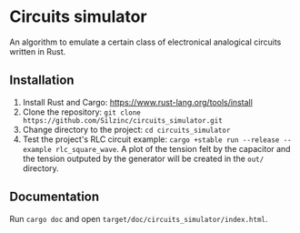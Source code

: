 # Circuits simulator

An algorithm to emulate a certain class of electronical analogical circuits written in Rust.

## Installation

1. Install Rust and Cargo: https://www.rust-lang.org/tools/install
2. Clone the repository: `git clone https://github.com/Silzinc/circuits_simulator.git`
3. Change directory to the project: `cd circuits_simulator`
4. Test the project's RLC circuit example: `cargo +stable run --release --example rlc_square_wave`. A plot of the tension felt by the capacitor and the tension outputed by the generator will be created in the `out/` directory.

## Documentation

Run `cargo doc` and open `target/doc/circuits_simulator/index.html`.
